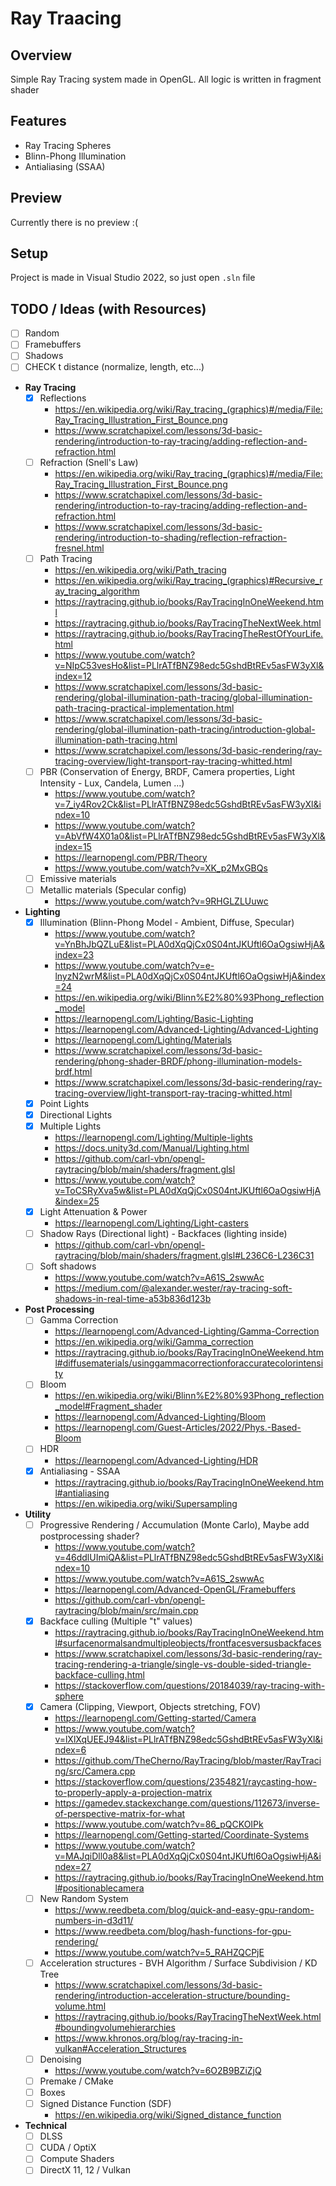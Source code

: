 # Ray Traacing

## Overview
Simple Ray Tracing system made in OpenGL. All logic is written in fragment shader

## Features
- Ray Tracing Spheres
- Blinn-Phong Illumination
- Antialiasing (SSAA)

## Preview
Currently there is no preview :(

## Setup
Project is made in Visual Studio 2022, so just open ```.sln``` file

## TODO / Ideas (with Resources)
- [ ] Random
- [ ] Framebuffers
- [ ] Shadows
- [ ] CHECK t distance (normalize, length, etc...)

- **Ray Tracing**
  - [X] Reflections
	- https://en.wikipedia.org/wiki/Ray_tracing_(graphics)#/media/File:Ray_Tracing_Illustration_First_Bounce.png
	- https://www.scratchapixel.com/lessons/3d-basic-rendering/introduction-to-ray-tracing/adding-reflection-and-refraction.html
  - [ ] Refraction (Snell's Law)
	- https://en.wikipedia.org/wiki/Ray_tracing_(graphics)#/media/File:Ray_Tracing_Illustration_First_Bounce.png
	- https://www.scratchapixel.com/lessons/3d-basic-rendering/introduction-to-ray-tracing/adding-reflection-and-refraction.html
	- https://www.scratchapixel.com/lessons/3d-basic-rendering/introduction-to-shading/reflection-refraction-fresnel.html
  - [ ] Path Tracing
	- https://en.wikipedia.org/wiki/Path_tracing
	- https://en.wikipedia.org/wiki/Ray_tracing_(graphics)#Recursive_ray_tracing_algorithm
	- https://raytracing.github.io/books/RayTracingInOneWeekend.html
	- https://raytracing.github.io/books/RayTracingTheNextWeek.html
	- https://raytracing.github.io/books/RayTracingTheRestOfYourLife.html
	- https://www.youtube.com/watch?v=NIpC53vesHo&list=PLlrATfBNZ98edc5GshdBtREv5asFW3yXl&index=12
	- https://www.scratchapixel.com/lessons/3d-basic-rendering/global-illumination-path-tracing/global-illumination-path-tracing-practical-implementation.html
	- https://www.scratchapixel.com/lessons/3d-basic-rendering/global-illumination-path-tracing/introduction-global-illumination-path-tracing.html
	- https://www.scratchapixel.com/lessons/3d-basic-rendering/ray-tracing-overview/light-transport-ray-tracing-whitted.html
  - [ ] PBR (Conservation of Energy, BRDF, Camera properties, Light Intensity - Lux, Candela, Lumen ...)
    - https://www.youtube.com/watch?v=7_iy4Rov2Ck&list=PLlrATfBNZ98edc5GshdBtREv5asFW3yXl&index=10
	- https://www.youtube.com/watch?v=AbVfW4X01a0&list=PLlrATfBNZ98edc5GshdBtREv5asFW3yXl&index=15
	- https://learnopengl.com/PBR/Theory
	- https://www.youtube.com/watch?v=XK_p2MxGBQs
  - [ ] Emissive materials
  - [ ] Metallic materials (Specular config)
	- https://www.youtube.com/watch?v=9RHGLZLUuwc
- **Lighting**
  - [X] Illumination (Blinn-Phong Model - Ambient, Diffuse, Specular)
    - https://www.youtube.com/watch?v=YnBhJbQZLuE&list=PLA0dXqQjCx0S04ntJKUftl6OaOgsiwHjA&index=23
  	- https://www.youtube.com/watch?v=e-lnyzN2wrM&list=PLA0dXqQjCx0S04ntJKUftl6OaOgsiwHjA&index=24
  	- https://en.wikipedia.org/wiki/Blinn%E2%80%93Phong_reflection_model
  	- https://learnopengl.com/Lighting/Basic-Lighting
  	- https://learnopengl.com/Advanced-Lighting/Advanced-Lighting
  	- https://learnopengl.com/Lighting/Materials
  	- https://www.scratchapixel.com/lessons/3d-basic-rendering/phong-shader-BRDF/phong-illumination-models-brdf.html
	- https://www.scratchapixel.com/lessons/3d-basic-rendering/ray-tracing-overview/light-transport-ray-tracing-whitted.html
  - [X] Point Lights
  - [X] Directional Lights
  - [X] Multiple Lights
    - https://learnopengl.com/Lighting/Multiple-lights
	- https://docs.unity3d.com/Manual/Lighting.html
	- https://github.com/carl-vbn/opengl-raytracing/blob/main/shaders/fragment.glsl
	- https://www.youtube.com/watch?v=ToCSRyXva5w&list=PLA0dXqQjCx0S04ntJKUftl6OaOgsiwHjA&index=25
  - [X] Light Attenuation & Power
	- https://learnopengl.com/Lighting/Light-casters
  - [ ] Shadow Rays (Directional light) - Backfaces (lighting inside)
	- https://github.com/carl-vbn/opengl-raytracing/blob/main/shaders/fragment.glsl#L236C6-L236C31
  - [ ] Soft shadows
	- https://www.youtube.com/watch?v=A61S_2swwAc
	- https://medium.com/@alexander.wester/ray-tracing-soft-shadows-in-real-time-a53b836d123b
- **Post Processing**
  - [ ] Gamma Correction
    - https://learnopengl.com/Advanced-Lighting/Gamma-Correction
  	- https://en.wikipedia.org/wiki/Gamma_correction
  	- https://raytracing.github.io/books/RayTracingInOneWeekend.html#diffusematerials/usinggammacorrectionforaccuratecolorintensity
  - [ ] Bloom
    - https://en.wikipedia.org/wiki/Blinn%E2%80%93Phong_reflection_model#Fragment_shader
    - https://learnopengl.com/Advanced-Lighting/Bloom
    - https://learnopengl.com/Guest-Articles/2022/Phys.-Based-Bloom
  - [ ] HDR
	- https://learnopengl.com/Advanced-Lighting/HDR
  - [X] Antialiasing - SSAA
    - https://raytracing.github.io/books/RayTracingInOneWeekend.html#antialiasing
	- https://en.wikipedia.org/wiki/Supersampling
- **Utility**
  - [ ] Progressive Rendering / Accumulation (Monte Carlo), Maybe add postprocessing shader?
    - https://www.youtube.com/watch?v=46ddlUImiQA&list=PLlrATfBNZ98edc5GshdBtREv5asFW3yXl&index=10
  	- https://www.youtube.com/watch?v=A61S_2swwAc
  	- https://learnopengl.com/Advanced-OpenGL/Framebuffers
  	- https://github.com/carl-vbn/opengl-raytracing/blob/main/src/main.cpp
  - [X] Backface culling (Multiple "t" values)
    - https://raytracing.github.io/books/RayTracingInOneWeekend.html#surfacenormalsandmultipleobjects/frontfacesversusbackfaces
	- https://www.scratchapixel.com/lessons/3d-basic-rendering/ray-tracing-rendering-a-triangle/single-vs-double-sided-triangle-backface-culling.html
	- https://stackoverflow.com/questions/20184039/ray-tracing-with-sphere
  - [X] Camera (Clipping, Viewport, Objects stretching, FOV)
  	- https://learnopengl.com/Getting-started/Camera
	- https://www.youtube.com/watch?v=lXlXqUEEJ94&list=PLlrATfBNZ98edc5GshdBtREv5asFW3yXl&index=6
	- https://github.com/TheCherno/RayTracing/blob/master/RayTracing/src/Camera.cpp
	- https://stackoverflow.com/questions/2354821/raycasting-how-to-properly-apply-a-projection-matrix
	- https://gamedev.stackexchange.com/questions/112673/inverse-of-perspective-matrix-for-what
  	- https://www.youtube.com/watch?v=86_pQCKOIPk
  	- https://learnopengl.com/Getting-started/Coordinate-Systems
  	- https://www.youtube.com/watch?v=MAJqiDll0a8&list=PLA0dXqQjCx0S04ntJKUftl6OaOgsiwHjA&index=27
	- https://raytracing.github.io/books/RayTracingInOneWeekend.html#positionablecamera
  - [ ] New Random System
	- https://www.reedbeta.com/blog/quick-and-easy-gpu-random-numbers-in-d3d11/
	- https://www.reedbeta.com/blog/hash-functions-for-gpu-rendering/
	- https://www.youtube.com/watch?v=5_RAHZQCPjE
  - [ ] Acceleration structures - BVH Algorithm / Surface Subdivision / KD Tree
	- https://www.scratchapixel.com/lessons/3d-basic-rendering/introduction-acceleration-structure/bounding-volume.html
	- https://raytracing.github.io/books/RayTracingTheNextWeek.html#boundingvolumehierarchies
	- https://www.khronos.org/blog/ray-tracing-in-vulkan#Acceleration_Structures
  - [ ] Denoising
	- https://www.youtube.com/watch?v=6O2B9BZiZjQ
  - [ ] Premake / CMake
  - [ ] Boxes
  - [ ] Signed Distance Function (SDF)
	- https://en.wikipedia.org/wiki/Signed_distance_function
- **Technical**
  - [ ] DLSS
  - [ ] CUDA / OptiX
  - [ ] Compute Shaders
  - [ ] DirectX 11, 12 / Vulkan